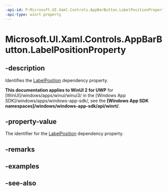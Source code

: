```yaml
---
-api-id: P:Microsoft.UI.Xaml.Controls.AppBarButton.LabelPositionProperty
-api-type: winrt property
---
```


<!-- Property syntax
public Windows.UI.Xaml.DependencyProperty LabelPositionProperty { get; }
-->

# Microsoft.UI.Xaml.Controls.AppBarButton.LabelPositionProperty

## -description
Identifies the [LabelPosition](appbarbutton_labelposition.md) dependency property.

**This documentation applies to WinUI 2 for UWP** for [WinUI]/windows/apps/winui/winui3/ in the [Windows App SDK]/windows/apps/windows-app-sdk/, see the **[Windows App SDK namespaces]/windows/windows-app-sdk/api/winrt/**.

## -property-value
The identifier for the [LabelPosition](appbarbutton_labelposition.md) dependency property.

## -remarks

## -examples

## -see-also
